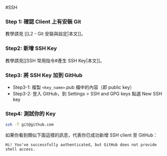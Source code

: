 #SSH 

### Step 1: 確認 Client 上有安裝 Git

教學請見 [[L2 - Git 安裝與設定|本文]]。

### Step2: 新增 SSH Key

教學請見[[SSH 常用指令#產生 SSH Key|本文]]。

### Step3: 將 SSH Key 加到 GitHub

- Step3-1: 複製 `<key_name>`.pub 檔中的內容（即 public key）
- Step3-2: 登入 GitHub，到 Settings > SSH and GPG keys 點選 New SSH key

### Step4: 測試你的 Key

```bash
ssh -T git@github.com
```

如果你看到類似下面這樣的訊息，代表你已成功新增 SSH client 至 GitHub：

```plaintext
Hi! You've successfully authenticated, but GitHub does not provide shell access.
```
